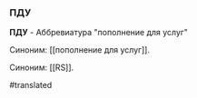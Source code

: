 ### ПДУ

**ПДУ** - Аббревиатура "пополнение для услуг"

Синоним: [[пополнение для услуг]].

Синоним: [[RS]].

#translated

